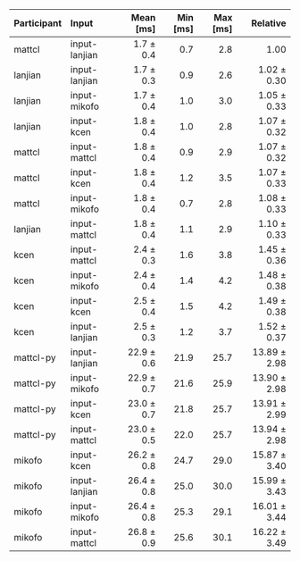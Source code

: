 | Participant | Input | Mean [ms] | Min [ms] | Max [ms] | Relative |
|:---|:---|---:|---:|---:|---:|
| mattcl | input-lanjian | 1.7 ± 0.4 | 0.7 | 2.8 | 1.00 |
| lanjian | input-lanjian | 1.7 ± 0.3 | 0.9 | 2.6 | 1.02 ± 0.30 |
| lanjian | input-mikofo | 1.7 ± 0.4 | 1.0 | 3.0 | 1.05 ± 0.33 |
| lanjian | input-kcen | 1.8 ± 0.4 | 1.0 | 2.8 | 1.07 ± 0.32 |
| mattcl | input-mattcl | 1.8 ± 0.4 | 0.9 | 2.9 | 1.07 ± 0.32 |
| mattcl | input-kcen | 1.8 ± 0.4 | 1.2 | 3.5 | 1.07 ± 0.33 |
| mattcl | input-mikofo | 1.8 ± 0.4 | 0.7 | 2.8 | 1.08 ± 0.33 |
| lanjian | input-mattcl | 1.8 ± 0.4 | 1.1 | 2.9 | 1.10 ± 0.33 |
| kcen | input-mattcl | 2.4 ± 0.3 | 1.6 | 3.8 | 1.45 ± 0.36 |
| kcen | input-mikofo | 2.4 ± 0.4 | 1.4 | 4.2 | 1.48 ± 0.38 |
| kcen | input-kcen | 2.5 ± 0.4 | 1.5 | 4.2 | 1.49 ± 0.38 |
| kcen | input-lanjian | 2.5 ± 0.3 | 1.2 | 3.7 | 1.52 ± 0.37 |
| mattcl-py | input-lanjian | 22.9 ± 0.6 | 21.9 | 25.7 | 13.89 ± 2.98 |
| mattcl-py | input-mikofo | 22.9 ± 0.7 | 21.6 | 25.9 | 13.90 ± 2.98 |
| mattcl-py | input-kcen | 23.0 ± 0.7 | 21.8 | 25.7 | 13.91 ± 2.99 |
| mattcl-py | input-mattcl | 23.0 ± 0.5 | 22.0 | 25.7 | 13.94 ± 2.98 |
| mikofo | input-kcen | 26.2 ± 0.8 | 24.7 | 29.0 | 15.87 ± 3.40 |
| mikofo | input-lanjian | 26.4 ± 0.8 | 25.0 | 30.0 | 15.99 ± 3.43 |
| mikofo | input-mikofo | 26.4 ± 0.8 | 25.3 | 29.1 | 16.01 ± 3.44 |
| mikofo | input-mattcl | 26.8 ± 0.9 | 25.6 | 30.1 | 16.22 ± 3.49 |
